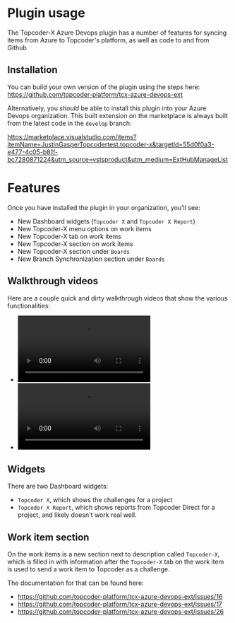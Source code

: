 # Plugin usage

The Topcoder-X Azure Devops plugin has a number of features for syncing items from Azure to Topcoder's platform, as well as code to and from Github

## Installation

You can build your own version of the plugin using the steps here:  https://github.com/topcoder-platform/tcx-azure-devops-ext

Alternatively, you *should* be able to install this plugin into your Azure Devops organization.  This built extension on the marketplace is always built from the latest code in the `develop` branch:

https://marketplace.visualstudio.com/items?itemName=JustinGasperTopcodertest.topcoder-x&targetId=55d0f0a3-e477-4c05-b81f-bc7280871224&utm_source=vstsproduct&utm_medium=ExtHubManageList

# Features

Once you have installed the plugin in your organization, you'll see:

* New Dashboard widgets (`Topcoder X` and `Topcoder X Report`)
* New Topcoder-X menu options on work items
* New Topcoder-X tab on work items
* New Topcoder-X section on work items
* New Topcoder-X section under `Boards`
* New Branch Synchronization section under `Boards`

## Walkthrough videos

Here are a couple quick and dirty walkthrough videos that show the various functionalities:

* ![Walkthrough 1](https://www.dropbox.com/s/k063g2bn8sm9ekj/Screen%20Recording%202020-11-11%20at%2016.28.39.mov?dl=1)
* ![Walkthrough 2](https://www.dropbox.com/s/3a9lxfjakat8hhf/Screen%20Recording%202020-11-11%20at%2016.32.39.mov?dl=1)

## Widgets

There are two Dashboard widgets:

* `Topcoder X`, which shows the challenges for a project
* `Topcoder X Report`, which shows reports from Topcoder Direct for a project, and likely doesn't work real well.

## Work item section

On the work items is a new section next to description called `Topcoder-X`, which is filled in with information after the `Topcoder-X` tab on the work item is used to send a work item to Topcoder as a challenge.

The documentation for that can be found here:

* https://github.com/topcoder-platform/tcx-azure-devops-ext/issues/16
* https://github.com/topcoder-platform/tcx-azure-devops-ext/issues/17
* https://github.com/topcoder-platform/tcx-azure-devops-ext/issues/26
